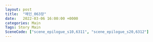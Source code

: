 ```yaml
---
layout: post
title:  "메인_063장"
date:   2022-03-06 16:00:00 +0000
categories: Main
Tags: Story Main
SceneCode: ["scene_epilogue_s10,6311", "scene_epilogue_s20,6312"]
---
```

